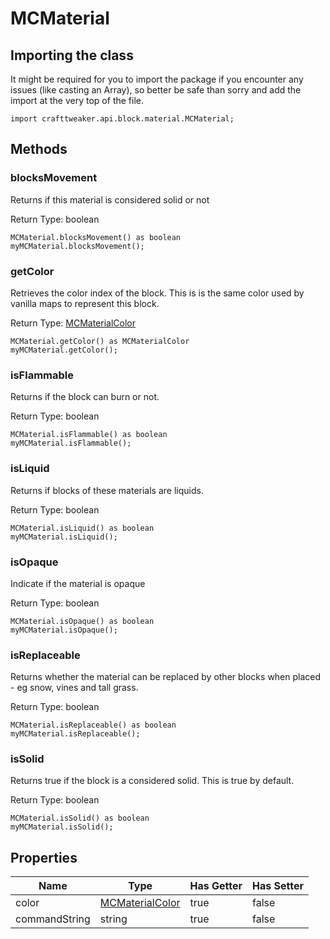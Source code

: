# MCMaterial

## Importing the class

It might be required for you to import the package if you encounter any issues (like casting an Array), so better be safe than sorry and add the import at the very top of the file.
```zenscript
import crafttweaker.api.block.material.MCMaterial;
```


## Methods

### blocksMovement

Returns if this material is considered solid or not

Return Type: boolean

```zenscript
MCMaterial.blocksMovement() as boolean
myMCMaterial.blocksMovement();
```
### getColor

Retrieves the color index of the block. This is is the same color used by vanilla maps to represent this block.

Return Type: [MCMaterialColor](/vanilla/api/block/material/MCMaterialColor)

```zenscript
MCMaterial.getColor() as MCMaterialColor
myMCMaterial.getColor();
```
### isFlammable

Returns if the block can burn or not.

Return Type: boolean

```zenscript
MCMaterial.isFlammable() as boolean
myMCMaterial.isFlammable();
```
### isLiquid

Returns if blocks of these materials are liquids.

Return Type: boolean

```zenscript
MCMaterial.isLiquid() as boolean
myMCMaterial.isLiquid();
```
### isOpaque

Indicate if the material is opaque

Return Type: boolean

```zenscript
MCMaterial.isOpaque() as boolean
myMCMaterial.isOpaque();
```
### isReplaceable

Returns whether the material can be replaced by other blocks when placed - eg snow, vines and tall grass.

Return Type: boolean

```zenscript
MCMaterial.isReplaceable() as boolean
myMCMaterial.isReplaceable();
```
### isSolid

Returns true if the block is a considered solid. This is true by default.

Return Type: boolean

```zenscript
MCMaterial.isSolid() as boolean
myMCMaterial.isSolid();
```

## Properties

| Name | Type | Has Getter | Has Setter |
|------|------|------------|------------|
| color | [MCMaterialColor](/vanilla/api/block/material/MCMaterialColor) | true | false |
| commandString | string | true | false |

